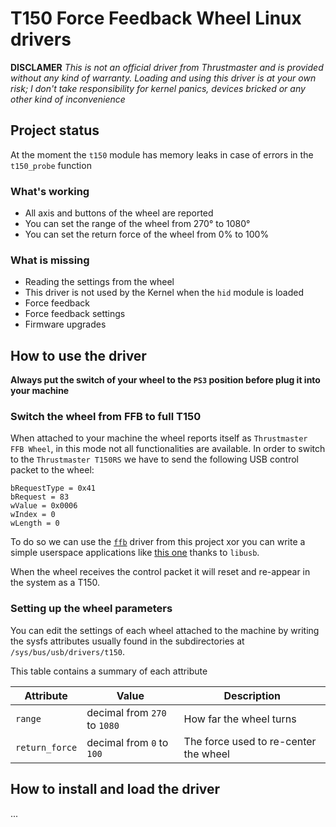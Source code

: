 # T150 Force Feedback Wheel Linux drivers
**DISCLAMER**
*This is not an official driver from Thrustmaster and is provided without any kind of warranty. Loading and using this driver is at your own risk; I don't take responsibility for kernel panics, devices bricked or any other kind of inconvenience*

## Project status
At the moment the `t150` module has memory leaks in case of errors in the `t150_probe` function

### What's working
+ All axis and buttons of the wheel are reported
+ You can set the range of the wheel from 270° to 1080°
+ You can set the return force of the wheel from 0% to 100%

### What is missing
- Reading the settings from the wheel
- This driver is not used by the Kernel when the `hid` module is loaded
- Force feedback
- Force feedback settings
- Firmware upgrades

## How to use the driver
**Always put the switch of your wheel to the `PS3` position before plug it into your machine**

### Switch the wheel from FFB to full T150
When attached to your machine the wheel reports itself as `Thrustmaster FFB Wheel`, in this mode not all functionalities
are available. In order to switch to the `Thrustmaster T150RS` we have to send the following USB control packet to the 
wheel:
```
bRequestType = 0x41
bRequest = 83
wValue = 0x0006
wIndex = 0
wLength = 0
``` 
To do so we can use the [`ffb`](./ffb/ffb.c) driver from this project xor you can write a simple userspace applications like 
[this one](https://gitlab.com/her0/tmdrv) thanks to `libusb`.

When the wheel receives the control packet it will reset and re-appear in the system as a T150.

### Setting up the wheel parameters
You can edit the settings of each wheel attached to the machine by writing the sysfs attributes usually found in the 
subdirectories at `/sys/bus/usb/drivers/t150`.

This table contains a summary of each attribute

|Attribute          |Value                         |Description                                                       |
|-------------------|------------------------------|------------------------------------------------------------------|
|`range`            |decimal from `270` to `1080`  |How far the wheel turns                                           |
|`return_force`     |decimal from `0` to `100`     |The force used to re-center the wheel                             |

## How to install and load the driver
...
